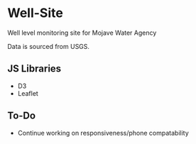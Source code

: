 # Well-Site
Well level monitoring site for Mojave Water Agency

Data is sourced from USGS.


## JS Libraries
- D3
- Leaflet

## To-Do
- Continue working on responsiveness/phone compatability